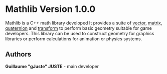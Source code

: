 # Mathlib Version 1.0.0

Mathlib is a C++ math library developed
It provides a suite of [vector][], [matrix][], [quaternion][] and [transform][] to perform basic geometry suitable for game developers.
This library can be used to construct geometry for graphics libraries or perform calculations for animation or physics systems.

## Authors

**Guillaume "gJuste" JUSTE** - main developer

[matrix]: http://en.wikipedia.org/wiki/Matrix_(mathematics)
[quaternion]: http://en.wikipedia.org/wiki/Quaternion
[vector]: http://en.wikipedia.org/wiki/Euclidean_vector
[transform]: https://en.wikipedia.org/wiki/Transformation_matrix